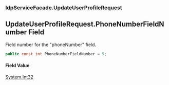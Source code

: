 ### [IdpServiceFacade](../index.md 'IdpServiceFacade').[UpdateUserProfileRequest](index.md 'IdpServiceFacade\.UpdateUserProfileRequest')

## UpdateUserProfileRequest\.PhoneNumberFieldNumber Field

Field number for the "phoneNumber" field\.

```csharp
public const int PhoneNumberFieldNumber = 5;
```

#### Field Value
[System\.Int32](https://learn.microsoft.com/en-us/dotnet/api/system.int32 'System\.Int32')